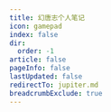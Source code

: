 ```yaml
---
title: 幻唐志个人笔记
icon: gamepad
index: false
dir:
  order: -1
article: false
pageInfo: false
lastUpdated: false
redirectTo: jupiter.md
breadcrumbExclude: true
---
```


<Catalog></Catalog>